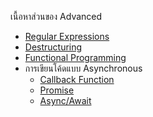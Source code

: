 เนื้อหาส่วนของ Advanced
- [Regular Expressions](./Regular%20Expressions)
- [Destructuring](./Destructuring)
- [Functional Programming](./Functional%20Programming)
- การเขียนโค้ดแบบ Asynchronous
  - [Callback Function](./Callback%20Function)
  - [Promise](./Promise)
  - [Async/Await](./Async%20&Await)

